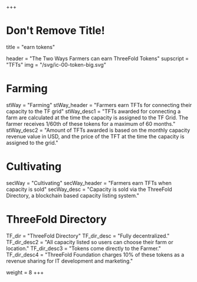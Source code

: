 +++
# Don't Remove Title!
title = "earn tokens"

header = "The Two Ways Farmers can earn ThreeFold Tokens"
supscript = "TFTs"
img = "/svg/ic-00-token-big.svg"

# Farming
stWay = "Farming"
stWay_header = "Farmers earn TFTs for connecting their capacity to the TF grid"
stWay_desc1 = "TFTs awarded for connecting a farm are calculated at the time the capacity is assigned to the TF Grid. The farmer receives 1/60th of these tokens for a maximum of 60 months."
stWay_desc2 = "Amount of TFTs awarded is based on the monthly capacity revenue value in USD, and the price of the TFT at the time the capacity is assigned to the grid."

# Cultivating
secWay = "Cultivating"
secWay_header = "Farmers earn TFTs when capacity is sold"
secWay_desc = "Capacity is sold via the ThreeFold Directory, a blockchain based capacity listing system."

# ThreeFold Directory
TF_dir = "ThreeFold Directory"
TF_dir_desc = "Fully decentralized."
TF_dir_desc2 = "All capacity listed so users can choose their farm or location."
TF_dir_desc3 = "Tokens come directly to the Farmer."
TF_dir_desc4 = "ThreeFold Foundation charges 10% of these tokens as a revenue sharing for IT development and marketing."

weight = 8
+++

